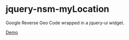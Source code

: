 # jquery-nsm-myLocation

Google Reverse Geo Code wrapped in a jquery-ui widget.

[Demo](./demo/index.html)
